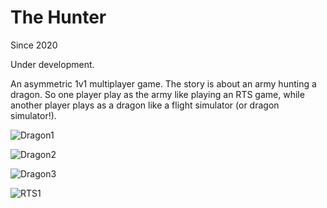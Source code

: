 # The Hunter



Since 2020

Under development.

An asymmetric 1v1 multiplayer game. The story is about an army hunting a dragon.
So one player play as the army like playing an RTS game, while another player
plays as a dragon like a flight simulator (or dragon simulator!).

![Dragon1](https://github.com/Sabrave/TheHunter/raw/master/screenshots/1.png "Dragon1")

![Dragon2](https://github.com/Sabrave/TheHunter/raw/master/screenshots/2.png "Dragon2")

![Dragon3](https://github.com/Sabrave/TheHunter/raw/master/screenshots/3.png "Dragon3")

![](https://github.com/Sabrave/TheHunter/raw/master/screenshots/4.png "RTS1")
